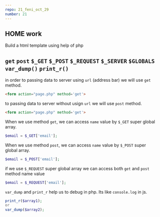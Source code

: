 ```yaml
---
repo: 21_feni_oct_29
number: 21 
---
```


##  HOME work

Build a html template using help of php

## `get` `post` `$_GET` `$_POST` `$_REQUEST` `$_SERVER` `$GLOBALS` `var_dump()` `print_r()`

in order to passing data to server using `url` (address bar) we will use `get` method. 

~~~html
<form action="page.php" method='get'>
~~~

to passing data to server without usign `url` we will use `post` method. 

~~~html
<form action="page.php" method='get'>
~~~

When we use method `get`, we can access `name` value by `$_GET` super global array.      

~~~php
$email = $_GET['email'];
~~~

When we use method `post`, we can access `name` value by `$_POST` super global array. 

~~~php
$email = $_POST['email'];
~~~

if we use `$_REQUEST` super global array we can access both `get` and `post` method name value

~~~php
$email = $_REQUEST['email'];
~~~

`var_dump` and `print_r` help us to debug in php. Its like `console.log` in js. 

~~~php
print_r($array1);
or
var_dump($array2);
~~~

